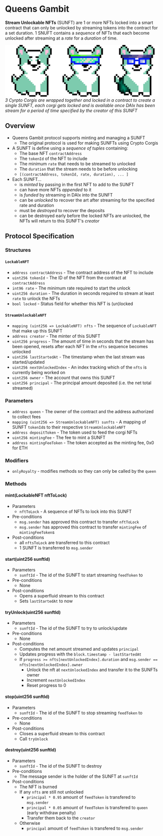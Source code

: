 # Queens Gambit
**Stream Unlockable NFTs** (SUNFT) are 1 or more NFTs locked into a smart contract that can only be unlocked by streaming tokens into the contract for a set duration. 1 SNUFT contains a _sequence_ of NFTs that each become unlocked after streaming at a _rate_ for a _duration_ of time.

![images/SUNFTSequence.png](images/SUNFTSequence.png)
_3 Cyrpto Corgis are wrapped together and locked in a contract to create a single SUNFT, each corgi gets locked and is available once DAIx has been stream for a period of time specified by the creator of this SUNFT_

## Overview
* Queens Gambit protocol supports minting and managing a SUNFT
  * The original protocol is used for making SUNFTs using Crypto Corgis
* A SUNFT is define using a _sequence of tuples_ containing:
  * The base NFT `contractAddress`
  * The `tokenId` of the NFT to include
  * The minimum `rate` that needs to be streamed to unlocked
  * The `duration` that the stream needs to be before unlocking
  * `[(contractAddress, tokenId, rate, duration), ... ]`
* Each SUNFT...
  * is _minted_ by passing in the first NFT to add to the SUNFT
  * can have more NFTs _appended_ to it
  * is _funded_ by streaming in DAIx into the SUNFT
  * can be _unlocked_ to recover the art after streaming for the specified rate and duration
  * must be _destroyed_ to recover the deposits
  * can be destroyed early before the locked NFTs are unlocked, the NFTs will return to this SUNFT's _creator_

## Protocol Specification


### Structures

#### `LockableNFT`
* `address contractAddress` - The contract address of the NFT to include
* `uint256 tokenId` - The ID of the NFT from the contract at `contractAddress`
* `int96 rate` - The minimum rate required to start the unlock
* `uint256 duration` - The duration in seconds required to stream at least `rate` to unlock the NFTs
* `bool locked` - Status field for whether this NFT is (un)locked

#### `StreamUnlockableNFT`
* `mapping (uint256 => LockableNFT) nfts` - The sequence of `LockableNFT` that make up this SUNFT
* `address creator` - The minter of this SUNFT
* `uint256 progress` - The amount of time in seconds that the stream has been opened, resets after each NFT in the `nfts` sequence becomes unlocked
* `uint256 lastStartedAt` - The timestamp when the last stream was started/updated
* `uint256 nextUnlockedIndex` - An index tracking which of the `nfts` is currently being worked on
* `uint256 owner` - The account that owns this SUNFT
* `uint256 principal` - The principal amount deposited (i.e. the net total streamed)


### Parameters
  * `address queen` - The owner of the contract and the address authorized to collect fees
  * `mapping (uint256 => StreamUnlockableNFT) sunfts` - A mapping of SUNFT `tokenId`s to their respective `StreamUnlockableNFT`
  * `address depositToken` - The token used to feed the corgi NFTs
  * `uint256 mintingFee` - The fee to mint a SUNFT
  * `address mintingFeeToken` - The token accepted as the minting fee, 0x0 for ETH

### Modifiers
* `onlyRoyalty` - modifies methods so they can only be called by the `queen`

### Methods
#### mint(LockableNFT nftToLock)
* Parameters
  * `nftToLock` - A sequence of NFTs to lock into this SUNFT
* Pre-conditions
  * `msg.sender` has approved this contract to transfer `nftToLock`
  * `msg.sender` has approved this contract to transfer `mintingFee` of `mintingFeeToken`s
* Post-conditions
  * all `nftsToLock` are transferred to this contract
  * 1 SUNFT is transferred to `msg.sender`

#### start(uint256 sunftId)
* Parameters
  * `sunftId` - The id of the SUNFT to start streaming `feedToken` to
* Pre-conditions
  * None
* Post-conditions
  * Opens a superfluid stream to this contract
  * Sets `lastStartedAt` to now

#### tryUnlock(uint256 sunftId)
  * Parameters
    * `sunftId` - The id of the SUNFT to try to unlock/update
  * Pre-conditions
    * None
  * Post-conditions
    * Computes the net amount streamed and updates `principal`
    * Updates progress with the `block.timestamp - lastStartedAt`
    * If `progress >= nfts[nextUnlockedIndex].duration` and `msg.sender == nfts[nextUnlockedIndex].owner`
      * Unlock the nft at `nextUnlockedIndex` and transfer it to the SUNFTs owner
      * Increment `nextUnlockedIndex`
      * Reset progress to 0

#### stop(uint256 sunftId)
* Parameters
  * `sunftId` - The id of the SUNFT to stop streaming `feedToken` to
* Pre-conditions
  * None
* Post-conditions
  * Closes a superfluid stream to this contract
  * Call `tryUnlock`

#### destroy(uint256 sunftId)
* Parameters
  * `sunftId` - The id of the SUNFT to destroy
* Pre-conditions
  * The message sender is the holder of the SUNFT at `sunftId`
* Post-conditions
  * The NFT is burned
  * If any `nfts` are still not unlocked
    * `principal * 0.95` amount of `feedToken` is transfered to `msg.sender`
    * `principal * 0.05` amount of `feedToken` is transfered to `queen` (early withdraw penalty)
    * Transfer them back to the `creator`
  * Otherwise
    * `principal` amount of `feedToken` is transfered to `msg.sender`

